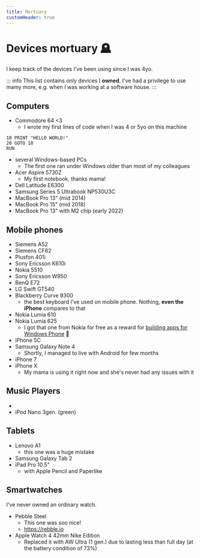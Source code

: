 ```yaml
---
title: Mortuary
customHeader: true
---
```


# Devices mortuary 🪦

I keep track of the devices I've been using since I was 4yo.

::: info
This list contains only devices I **owned**. I've had a privilege to use mamy more, e.g. when I was working at a software house.
:::

## Computers

- Commodore 64 <3
  - I wrote my first lines of code when I was 4 or 5yo on this machine

```
10 PRINT "HELLO WORLD!"
20 GOTO 10
RUN
```

- several Windows-based PCs
  - The first one ran under Windows older than most of my colleagues
- Acer Aspire 5730Z
  - My first notebook, thanks mama!
- Dell Latitude E6300
- Samsung Series 5 Ultrabook NP530U3C
- MacBook Pro 13" (mid 2014)
- MacBook Pro 15" (mid 2018)
- MacBook Pro 13" with M2 chip (early 2022)

## Mobile phones

- Siemens A52
- Siemens CF62
- Plusfon 401i
- Sony Ericsson K610i
- Nokia 5510
- Sony Ericsson W950
- BenQ E72
- LG Swift GT540
- Blackberry Curve 9300
  - the best keyboard I've used on mobile phone. Nothing, **even the iPhone** compares to that
- Nokia Lumia 610
- Nokia Lumia 625
  - I got that one from Nokia for free as a reward for [building apps for Windows Phone](https://www.jankowskimichal.pl/2013/11/dvlup-czyli-jak-dostac-nowa-nokie/) 💪
- iPhone 5C
- Samsung Galaxy Note 4
  - Shortly, I managed to live with Android for few months
- iPhone 7
- iPhone X
  - My mama is using it right now and she's never had any issues with it

## Music Players
- 
- iPod Nano 3gen. (green)

## Tablets

- Lenovo A1
  - this one was a huge mistake
- Samsung Galaxy Tab 2
- iPad Pro 10.5"
  - with Apple Pencil and Paperlike

## Smartwatches

I've never owned an ordinary watch.

- Pebble Steel
  - This one was soo nice!
  - https://rebble.io
- Apple Watch 4 42mm Nike Edition
  - Replaced it with AW Ultra (1 gen.) due to lasting less than full day (at the battery condition of 73%)
